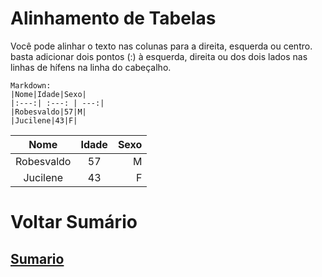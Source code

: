 # Alinhamento de Tabelas
Você pode alinhar o texto nas colunas para a direita, esquerda ou centro. basta adicionar dois pontos (:) à esquerda, direita ou dos dois lados nas linhas de hífens na linha do cabeçalho.
```
Markdown:
|Nome|Idade|Sexo|
|:---:| :---: | ---:|
|Robesvaldo|57|M|
|Jucilene|43|F|
```
|Nome|Idade| Sexo|
|:---:| :---: | ---:|
|Robesvaldo|57|M|
|Jucilene|43|F|

# Voltar Sumário
## [Sumario](0-Sumario.md)
